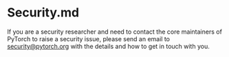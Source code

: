 # Security.md

If you are a security researcher and need to contact the core maintainers of PyTorch to raise a security issue, please send an email to security@pytorch.org with the details and how to get in touch with you. 
